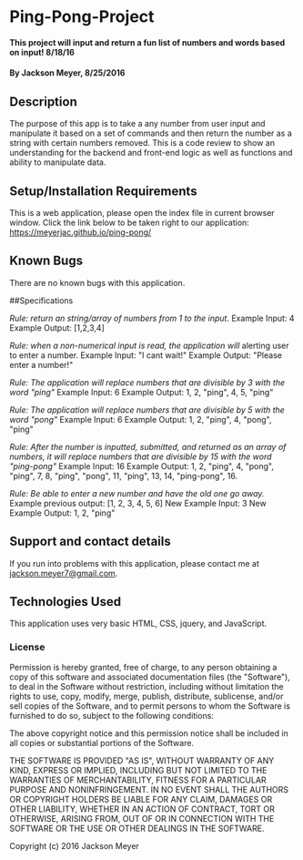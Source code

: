 # Ping-Pong-Project

#### This project will input and return a fun list of numbers and words based on input!  8/18/16

#### By Jackson Meyer, 8/25/2016

## Description

The purpose of this app is to take a any number from user input and manipulate it based on a set of commands and then return the number as a string with certain numbers removed.  This is a code review to show an understanding for the backend and front-end logic as well as functions and ability to manipulate data.

## Setup/Installation Requirements

This is a web application, please open the index file in current browser window.  Click the link below to be taken right to our application: https://meyerjac.github.io/ping-pong/

## Known Bugs

There are no known bugs with this application.

##Specifications

_Rule:_
_return an string/array of numbers from 1 to the input._
  Example Input: 4
  Example Output: [1,2,3,4]

_Rule:_
_when a non-numerical input is read, the application will_ alerting user to enter a number.
  Example Input: "I cant wait!"
  Example Output: "Please enter a number!"

_Rule:_
_The application will replace numbers that are divisible by 3 with the word "ping"_
  Example Input: 6
  Example Output: 1, 2, "ping", 4, 5, "ping"

_Rule:_
_The application will replace numbers that are divisible by 5 with the word "pong"_
  Example Input: 6
  Example Output: 1, 2, "ping", 4, "pong", "ping"

_Rule:_
_After the number is inputted, submitted, and returned as an array of numbers, it will replace numbers that are divisible by 15 with the word "ping-pong"_
  Example Input: 16
  Example Output: 1, 2, "ping", 4, "pong", "ping", 7, 8, "ping", "pong", 11, "ping", 13, 14, "ping-pong", 16.

_Rule:_
_Be able to enter a new number and have the old one go away._
  Example previous output: [1, 2, 3, 4, 5, 6]
  New Example Input: 3
  New Example Output: 1, 2, "ping"

## Support and contact details

If you run into problems with this application, please contact me at jackson.meyer7@gmail.com.

## Technologies Used

This application uses very basic HTML, CSS, jquery, and JavaScript.

### License

Permission is hereby granted, free of charge, to any person obtaining a copy of this software and associated documentation files (the "Software"), to deal in the Software without restriction, including without limitation the rights to use, copy, modify, merge, publish, distribute, sublicense, and/or sell copies of the Software, and to permit persons to whom the Software is furnished to do so, subject to the following conditions:

The above copyright notice and this permission notice shall be included in all copies or substantial portions of the Software.

THE SOFTWARE IS PROVIDED "AS IS", WITHOUT WARRANTY OF ANY KIND, EXPRESS OR IMPLIED, INCLUDING BUT NOT LIMITED TO THE WARRANTIES OF MERCHANTABILITY, FITNESS FOR A PARTICULAR PURPOSE AND NONINFRINGEMENT. IN NO EVENT SHALL THE AUTHORS OR COPYRIGHT HOLDERS BE LIABLE FOR ANY CLAIM, DAMAGES OR OTHER LIABILITY, WHETHER IN AN ACTION OF CONTRACT, TORT OR OTHERWISE, ARISING FROM, OUT OF OR IN CONNECTION WITH THE SOFTWARE OR THE USE OR OTHER DEALINGS IN THE SOFTWARE.

Copyright (c) 2016 Jackson Meyer
